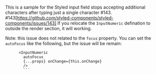 This is a sample for the Styled input field stops accepting additional characters after typing just a single character #143.
#143[https://github.com/styled-components/styled-components/issues/143]
If you relocate the ```InputNumeric``` defination to outside the render section, it will working.

Note: this issue does not related to the ```focus``` property. You can set the ```autoFocus``` like the following, but the issue will be remain:
```
      <InputNumeric
        autoFocus
        {...props} onChange={this.onChange}
        />
        ```
